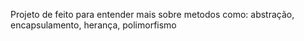 Projeto de feito para entender mais sobre metodos como:  abstração, encapsulamento, herança, polimorfismo
